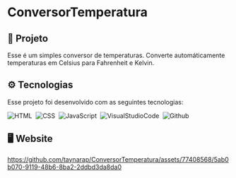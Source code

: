 # ConversorTemperatura

## 🔎 Projeto
Esse é um simples conversor de temperaturas. Converte automáticamente temperaturas em Celsius para Fahrenheit e Kelvin. 

## ⚙️ Tecnologias
Esse projeto foi desenvolvido com as seguintes tecnologias:

![HTML](https://img.shields.io/badge/-HTML-05122A?style=flat&logo=HTML5)&nbsp;
![CSS](https://img.shields.io/badge/-CSS-05122A?style=flat&logo=CSS3&logoColor=1572B6)&nbsp;
![JavaScript](https://img.shields.io/badge/-JavaScript-05122A?style=flat&logo=JavaScript)&nbsp;
![VisualStudioCode](https://img.shields.io/badge/-VisualStudioCode-05122A?style=flat&logo=VisualStudioCode)&nbsp;
![Github](https://img.shields.io/badge/-Github-05122A?style=flat&logo=github)&nbsp;

## 🖥️ Website

https://github.com/taynarap/ConversorTemperatura/assets/77408568/5ab0b070-9119-48b6-8ba2-2ddbd3da8da0
